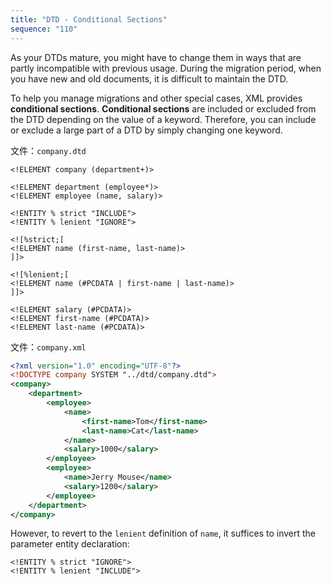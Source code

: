 ```yaml
---
title: "DTD - Conditional Sections"
sequence: "110"
---
```


As your DTDs mature, you might have to change them in ways that are partly incompatible with previous usage.
During the migration period,
when you have new and old documents, it is difficult to maintain the DTD.

To help you manage migrations and other special cases, XML provides **conditional sections**.
**Conditional sections** are included or excluded from the DTD depending on the value of a keyword.
Therefore, you can include or exclude a large part of a DTD by simply changing one keyword.

文件：`company.dtd`

```text
<!ELEMENT company (department+)>

<!ELEMENT department (employee*)>
<!ELEMENT employee (name, salary)>

<!ENTITY % strict "INCLUDE">
<!ENTITY % lenient "IGNORE">

<![%strict;[
<!ELEMENT name (first-name, last-name)>
]]>

<![%lenient;[
<!ELEMENT name (#PCDATA | first-name | last-name)>
]]>

<!ELEMENT salary (#PCDATA)>
<!ELEMENT first-name (#PCDATA)>
<!ELEMENT last-name (#PCDATA)>
```

文件：`company.xml`

```xml
<?xml version="1.0" encoding="UTF-8"?>
<!DOCTYPE company SYSTEM "../dtd/company.dtd">
<company>
    <department>
        <employee>
            <name>
                <first-name>Tom</first-name>
                <last-name>Cat</last-name>
            </name>
            <salary>1000</salary>
        </employee>
        <employee>
            <name>Jerry Mouse</name>
            <salary>1200</salary>
        </employee>
    </department>
</company>
```

However, to revert to the `lenient` definition of `name`,
it suffices to invert the parameter entity declaration:

```text
<!ENTITY % strict "IGNORE">
<!ENTITY % lenient "INCLUDE">
```
